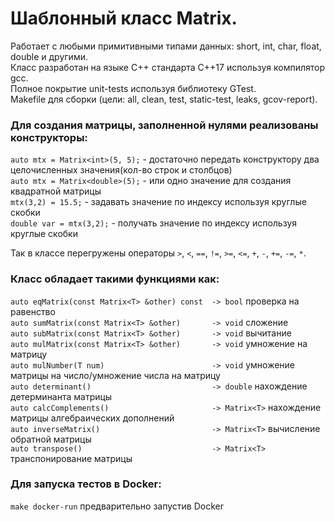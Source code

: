 # Шаблонный класс Matrix.<br>
Работает с любыми примитивными типами данных: short, int, char, float, double и другими.<br>
Класс разработан на языке C++ стандарта C++17 используя компилятор gcc.<br>
Полное покрытие unit-tests используя библиотеку GTest.<br>
Makefile для сборки (цели: all, clean, test, static-test, leaks, gcov-report).<br>

### Для создания матрицы, заполненной нулями реализованы конструкторы:
  `auto mtx = Matrix<int>(5, 5);` - достаточно передать конструктору два целочисленных значения(кол-во строк и столбцов)<br>
  `auto mtx = Matrix<double>(5);` - или одно значение для создания квадратной матрицы<br>
  `mtx(3,2) = 15.5;` - задавать значение по индексу используя круглые скобки<br>
  `double var = mtx(3,2);` - получать значение по индексу используя круглые скобки<br>

Так в классе перегружены операторы `>`, `<`, `==`, `!=`, `>=`, `<=`, `+`, `-`, `+=`, `-=`, `*`.

### Класс обладает такими функциями как:<br>
  `auto eqMatrix(const Matrix<T> &other) const  -> bool`       проверка на равенство<br>
  `auto sumMatrix(const Matrix<T> &other)       -> void`       сложение<br>
  `auto subMatrix(const Matrix<T> &other)       -> void`       вычитание<br>
  `auto mulMatrix(const Matrix<T> &other)       -> void`       умножение на матрицу<br>
  `auto mulNumber(T num)                        -> void`       умножение матрицы на число/умножение числа на матрицу<br>
  `auto determinant()                           -> double`     нахождение детерминанта матрицы<br>
  `auto calcComplements()                       -> Matrix<T>`  нахождение матрицы алгебраических дополнений<br>
  `auto inverseMatrix()                         -> Matrix<T>`  вычисление обратной матрицы<br>
  `auto transpose()                             -> Matrix<T>`  транспонирование матрицы<br>


### Для запуска тестов в Docker:<br>
`make docker-run` предварительно запустив Docker
